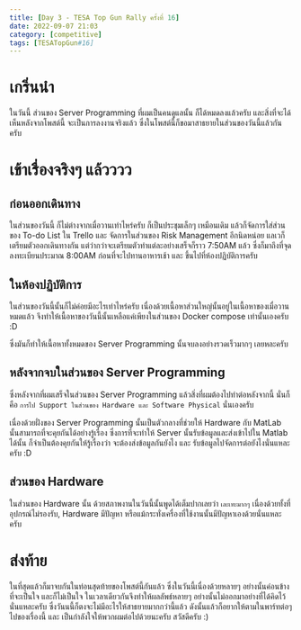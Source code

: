 ```yaml
---
title: [Day 3 - TESA Top Gun Rally ครั้งที่ 16]
date: 2022-09-07 21:03
category: [competitive]
tags: [TESATopGun#16]
---
```

# เกริ่นนำ 
ในวันนี้ ส่วนของ Server Programming ที่ผมเป็นคนดูแลนั้น ก็ได้หมดลงแล้วครับ และสิ่งที่จะได้เห็นหลังจากโพสต์นี้ จะเป็นการลงงานจริงแล้ว ซึ่งในโพสต์นี้ก็ขอมาสาธยายในส่วนของวันนี้แล้วกันครับ
<br />

# เข้าเรื่องจริงๆ แล้วววว
## ก่อนออกเดินทาง
ในส่วนของวันนี้ ก็ไม่ต่างจากเมื่อวานเท่าไหร่ครับ ก็เป็นประชุมเล็กๆ เหมือนเดิม แล้วก็จัดการใส่ส่วนของ To-do List ใน Trello และ จัดการในส่วนของ Risk Management อีกนิดหน่อย แลเวก็เตรียมตัวออกเดินทางกัน แต่ว่ากว่าจะเตรียมตัวทำแต่ละอย่างเสร็จก็ราว 7:50AM แล้ว ซึ่งก็มาถึงที่จุดลงทะเบียนประมาณ​ 8:00AM ก่อนที่จะไปทานอาหารเช้า และ ขึ้นไปที่ห้องปฏิบัติการครับ

## ในห้องปฏิบัติการ
ในส่วนของวันนี้นั้นก็ไม่ค่อยมีอะไรเท่าไหร่ครับ เนื่องด้วยเนื้อหาส่วนใหญ่นั้นอยู่ในเนื้อหาของเมื่อวานหมดแล้ว จึงทำให้เนื้อหาของวันนี้นั้นเหลือแค่เพียงในส่วนของ Docker compose เท่านั้นเองครับ :D

ซึ่งมันก็ทำให้เนื้อหาทั้งหมดของ Server Programming นั้นจบลงอย่างรวดเร็วมากๆ เลยหละครับ

## หลังจากจบในส่วนของ Server Programming
ซึ่งหลังจากที่ผมเสร็จในส่วนของ Server Programming แล้วสิ่งที่ผมต้องไปทำต่อหลังจากนี้ นั่นก็คือ `การไป Support ในส่วนของ Hardware และ Software Physical` นั่นเองครับ

เนื่องด้วยฝั่งของ Server Programming นั้นเป็นตัวกลางที่ช่วยให้ Hardware กับ MatLab นั้นสามารถที่จะคุยกันได้อย่างรู้เรื่อง ซึ่งการที่จะทำให้ Server นั้นรับข้อมูลและส่งเข้าไปใน Matlab ได้นั้น ก็จำเป็นต้องคุยกันให้รู้เรื่องว่า จะต้องส่งข้อมูลกันยังไง และ รับข้อมูลไปจัดการต่อยังไงนั่นแหละครับ :D

## ส่วนของ Hardware
ในส่วนของ Hardware นั้น ด้วยสภาพงานในวันนี้นั้นพูดได้เต็มปากเลยว่า `เละเทะมากๆ` เนื่องด้วยทั้งที่อุปกรณ์ไม่รองรับ, Hardware มีปัญหา หรือแม้กระทั่งเครื่องที่ใช้งานนั้นมีปัญหาเองด้วยนั่นแหละครับ
<br />

# ส่งท้าย
ในที่สุดแล้วก็มาจบกันในท่อนสุดท้ายของโพสต์นี้กันแล้ว ซึ่งในวันนี้เนื่องด้วยหลายๆ อย่างนั้นค่อนข้างที่จะเป็นใจ และก็ไม่เป็นใจ ในเวลาเดียวกันจึงทำให้ผลลัพธ์หลายๆ อย่างนั้นไม่ออกมาอย่างที่ได้คิดไว้นั่นแหละครับ ซึ่งวันนนี้ก็ตงจะไม่มีอะไรให้สาธยายมากกว่านี้แล้ว ดังนั้นแล้วก็อยากให้ตามในพาร์ทต่อๆ ไปของเรื่องนี้ และ เป็นกำลังใจให้พวกผมต่อไปด้วยนะครับ สวัสดีครับ :)